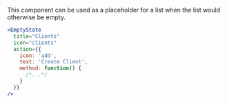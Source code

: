 This component can be used as a placeholder for a list when the list would otherwise be empty.

```jsx
<EmptyState
  title="Clients"
  icon="clients"
  action={{
    icon: 'add',
    text: 'Create Client',
    method: function() {
      /*...*/
    }
  }}
/>
```
